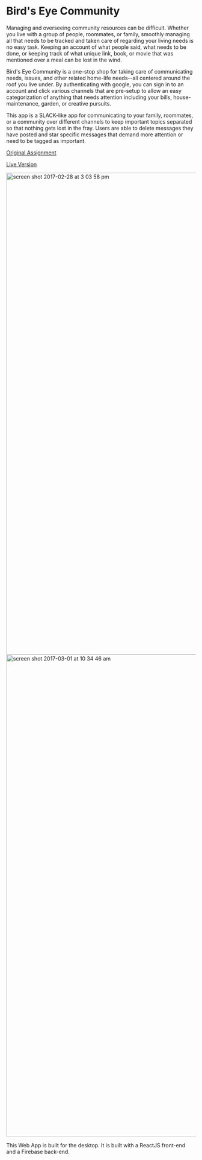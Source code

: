 # Bird's Eye Community

Managing and overseeing community resources can be difficult. Whether you live with a group of people, roommates, or family, smoothly managing all that needs to be tracked and taken care of regarding your living needs is no easy task. Keeping an account of what people said, what needs to be done, or keeping track of what unique link, book, or movie that was mentioned over a meal can be lost in the wind.

Bird's Eye Community is a one-stop shop for taking care of communicating needs, issues, and other related home-life needs--all centered around the roof you live under. By authenticating with google, you can sign in to an account and click various channels that are pre-setup to allow an easy categorization of anything that needs attention including your bills, house-maintenance, garden, or creative pursuits.

This app is a SLACK-like app for communicating to your family, roommates, or a community over different  channels to keep important topics separated so that nothing gets lost in the fray. Users are able to delete messages they have posted and star specific messages that demand more attention or need to be tagged as important.

[Original Assignment](http://frontend.turing.io/projects/capstone.html)

[Live Version](https://birdseyecommunity.firebaseapp.com/)

<img width="1278" alt="screen shot 2017-02-28 at 3 03 58 pm" src="https://cloud.githubusercontent.com/assets/13802107/23472601/a4fade80-fe6a-11e6-87f9-9bc9283a9ce2.png">

<img width="1279" alt="screen shot 2017-03-01 at 10 34 46 am" src="https://cloud.githubusercontent.com/assets/13802107/23472640/d6a1caf2-fe6a-11e6-9196-86c00e2b17f1.png">

This Web App is built for the desktop. It is built with a ReactJS front-end and a Firebase back-end. 
